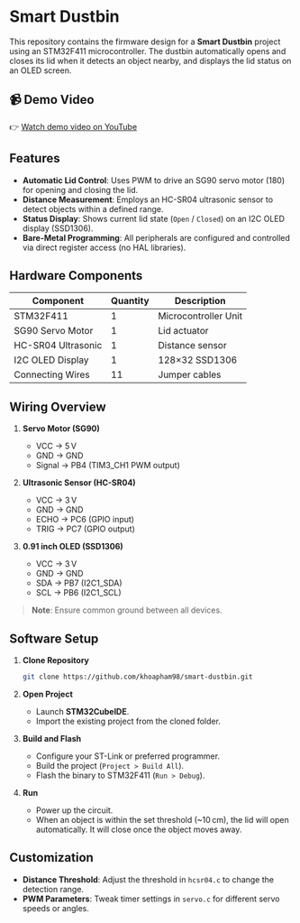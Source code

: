 # Smart Dustbin

This repository contains the firmware design for a **Smart Dustbin** project using an STM32F411 microcontroller. The dustbin automatically opens and closes its lid when it detects an object nearby, and displays the lid status on an OLED screen.

## 📹 Demo Video

👉 [Watch demo video on YouTube](https://youtube.com/shorts/CIl2exy2Sw8)

## Features

* **Automatic Lid Control**: Uses PWM to drive an SG90 servo motor (180) for opening and closing the lid.
* **Distance Measurement**: Employs an HC-SR04 ultrasonic sensor to detect objects within a defined range.
* **Status Display**: Shows current lid state (`Open` / `Closed`) on an I2C OLED display (SSD1306).
* **Bare-Metal Programming**: All peripherals are configured and controlled via direct register access (no HAL libraries).

## Hardware Components

| Component          | Quantity | Description                         |
| ------------------ | -------- | ----------------------------------- |
| STM32F411          | 1        | Microcontroller Unit                |
| SG90 Servo Motor   | 1        | Lid actuator                        |
| HC-SR04 Ultrasonic | 1        | Distance sensor                     |
| I2C OLED Display   | 1        | 128×32 SSD1306                      |
| Connecting Wires   | 11       | Jumper cables                       |
    	              
## Wiring Overview

1. **Servo Motor (SG90)**

   * VCC → 5 V
   * GND → GND
   * Signal → PB4 (TIM3\_CH1 PWM output)

2. **Ultrasonic Sensor (HC-SR04)**

   * VCC → 3 V
   * GND → GND
   * ECHO → PC6 (GPIO input)
   * TRIG → PC7 (GPIO output)

3. **0.91 inch OLED (SSD1306)**

   * VCC → 3 V
   * GND → GND
   * SDA → PB7 (I2C1\_SDA)
   * SCL → PB6 (I2C1\_SCL)

> **Note**: Ensure common ground between all devices.

## Software Setup

1. **Clone Repository**

   ```bash
   git clone https://github.com/khoapham98/smart-dustbin.git
   ```

2. **Open Project**

   * Launch **STM32CubeIDE**.
   * Import the existing project from the cloned folder.

3. **Build and Flash**

   * Configure your ST-Link or preferred programmer.
   * Build the project (`Project > Build All`).
   * Flash the binary to STM32F411 (`Run > Debug`).

4. **Run**

   * Power up the circuit.
   * When an object is within the set threshold (\~10 cm), the lid will open automatically. It will close once the object moves away.

## Customization

* **Distance Threshold**: Adjust the threshold in `hcsr04.c` to change the detection range.
* **PWM Parameters**: Tweak timer settings in `servo.c` for different servo speeds or angles.

